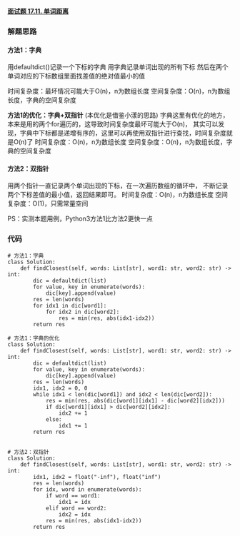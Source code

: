 **[面试题 17.11. 单词距离](https://leetcode-cn.com/problems/find-closest-lcci/)**


### 解题思路
#### 方法1：字典
用defaultdict()记录一个下标的字典
用字典记录单词出现的所有下标
然后在两个单词对应的下标数组里面找差值的绝对值最小的值

时间复杂度：最坏情况可能大于O(n)，n为数组长度
空间复杂度：O(n)，n为数组长度，字典的空间复杂度

**方法1的优化：字典+双指针**
(本优化是借鉴小漾的思路)
字典这里有优化的地方，本来是用的两个for遍历的，这导致时间复杂度最坏可能大于O(n)，
其实可以发现，字典中下标都是递增有序的，这里可以再使用双指针进行查找，时间复杂度就是O(n)了
时间复杂度：O(n)，n为数组长度
空间复杂度：O(n)，n为数组长度，字典的空间复杂度

#### 方法2：双指针
用两个指针一直记录两个单词出现的下标，在一次遍历数组的循环中，
不断记录两个下标差值的最小值，返回结果即可。
时间复杂度：O(n)，n为数组长度
空间复杂度：O(1)，只需常量空间

PS：实测本题用例，Python3方法1比方法2更快一点


### 代码

```python3
# 方法1：字典
class Solution:
    def findClosest(self, words: List[str], word1: str, word2: str) -> int:
        dic = defaultdict(list)
        for value, key in enumerate(words):
            dic[key].append(value)
        res = len(words)
        for idx1 in dic[word1]:
            for idx2 in dic[word2]:
                res = min(res, abs(idx1-idx2))
        return res

# 方法1：字典的优化
class Solution:
    def findClosest(self, words: List[str], word1: str, word2: str) -> int:
        dic = defaultdict(list)
        for value, key in enumerate(words):
            dic[key].append(value)
        res = len(words)
        idx1, idx2 = 0, 0
        while idx1 < len(dic[word1]) and idx2 < len(dic[word2]):
            res = min(res, abs(dic[word1][idx1] - dic[word2][idx2]))
            if dic[word1][idx1] > dic[word2][idx2]:
                idx2 += 1
            else:
                idx1 += 1  
        return res


# 方法2：双指针
class Solution:
    def findClosest(self, words: List[str], word1: str, word2: str) -> int:
        idx1, idx2 = float("-inf"), float("inf")
        res = len(words)
        for idx, word in enumerate(words):
            if word == word1:
                idx1 = idx
            elif word == word2:
                idx2 = idx
            res = min(res, abs(idx1-idx2))
        return res
```
